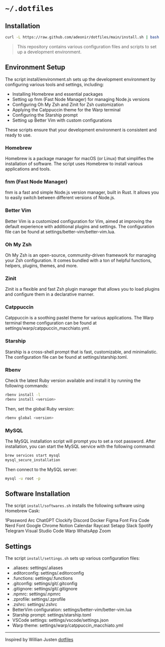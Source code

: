 # `~/.dotfiles`

## Installation

```bash
curl -L https://raw.github.com/adeonir/dotfiles/main/install.sh | bash
```

> This repository contains various configuration files and scripts to set up a development environment.

## Environment Setup

The script install/environment.sh sets up the development environment by configuring various tools and settings, including:

- Installing Homebrew and essential packages
- Setting up fnm (Fast Node Manager) for managing Node.js versions
- Configuring Oh My Zsh and Zinit for Zsh customization
- Applying the Catppuccin theme for the Warp terminal
- Configuring the Starship prompt
- Setting up Better Vim with custom configurations

These scripts ensure that your development environment is consistent and ready to use.

### Homebrew

Homebrew is a package manager for macOS (or Linux) that simplifies the installation of software. The script uses Homebrew to install various applications and tools.

### fnm (Fast Node Manager)

fnm is a fast and simple Node.js version manager, built in Rust. It allows you to easily switch between different versions of Node.js.

### Better Vim

Better Vim is a customized configuration for Vim, aimed at improving the default experience with additional plugins and settings. The configuration file can be found at settings/better-vim/better-vim.lua.

### Oh My Zsh

Oh My Zsh is an open-source, community-driven framework for managing your Zsh configuration. It comes bundled with a ton of helpful functions, helpers, plugins, themes, and more.

### Zinit

Zinit is a flexible and fast Zsh plugin manager that allows you to load plugins and configure them in a declarative manner.

### Catppuccin

Catppuccin is a soothing pastel theme for various applications. The Warp terminal theme configuration can be found at settings/warp/catppuccin_macchiato.yml.

### Starship

Starship is a cross-shell prompt that is fast, customizable, and minimalistic. The configuration file can be found at settings/starship.toml.

### Rbenv

Check the latest Ruby version available and install it by running the following commands:

```bash
rbenv install -l
rbenv install <version>
```

Then, set the global Ruby version:

```bash
rbenv global <version>
```

### MySQL

The MySQL installation script will prompt you to set a root password. After installation, you can start the MySQL service with the following command:

```bash
brew services start mysql
mysql_secure_installation
```

Then connect to the MySQL server:

```bash
mysql -u root -p
```

## Software Installation

The script `install/softwares.sh` installs the following software using Homebrew Cask:

1Password
Arc
ChatGPT
Clockify
Discord
Docker
Figma
Font Fira Code Nerd Font
Google Chrome
Notion Calendar
Raycast
Setapp
Slack
Spotify
Telegram
Visual Studio Code
Warp
WhatsApp
Zoom

## Settings

The script `install/settings.sh` sets up various configuration files:

- .aliases: settings/.aliases
- .editorconfig: settings/.editorconfig
- .functions: settings/.functions
- .gitconfig: settings/git/.gitconfig
- .gitignore: settings/git/.gitignore
- .npmrc: settings/.npmrc
- .zprofile: settings/.zprofile
- .zshrc: settings/.zshrc
- BetterVim configuration: settings/better-vim/better-vim.lua
- Starship prompt: settings/starship.toml
- VSCode settings: settings/vscode/settings.json
- Warp theme: settings/warp/catppuccin_macchiato.yml

---

Inspired by Willian Justen [dotfiles](https://github.com/willianjusten/dotfiles)
